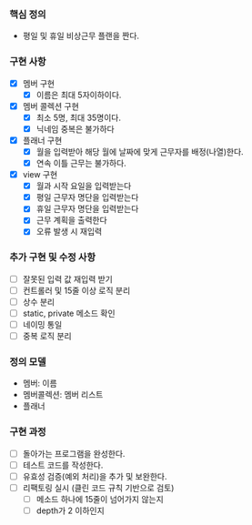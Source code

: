 ### 핵심 정의

- 평일 및 휴일 비상근무 플랜을 짠다.

### 구현 사항

- [x] 멤버 구현
  - [x] 이름은 최대 5자이하이다.
- [x] 멤버 콜렉션 구현
  - [x] 최소 5명, 최대 35명이다.
  - [x] 닉네임 중복은 불가하다
- [x] 플래너 구현
  - [x] 월을 입력받아 해당 월에 날짜에 맞게 근무자를 배정(나열)한다.
  - [x] 연속 이틀 근무는 불가하다.
- [x] view 구현
  - [x] 월과 시작 요일을 입력받는다
  - [x] 평일 근무자 명단을 입력받는다
  - [x] 휴일 근무자 명단을 입력받는다
  - [x] 근무 계획을 출력한다
  - [x] 오류 발생 시 재입력

### 추가 구현 및 수정 사항

- [ ] 잘못된 입력 값 재입력 받기
- [ ] 컨트롤러 및 15줄 이상 로직 분리
- [ ] 상수 분리
- [ ] static, private 메소드 확인
- [ ] 네이밍 통일
- [ ] 중복 로직 분리

### 정의 모델

- 멤버: 이름
- 멤버콜렉션: 멤버 리스트
- 플래너

### 구현 과정

- [ ] 돌아가는 프로그램을 완성한다.
- [ ] 테스트 코드를 작성한다.
- [ ] 유효성 검증(예외 처리)을 추가 및 보완한다.
- [ ] 리팩토링 실시 (클린 코드 규칙 기반으로 검토)
  - [ ] 메소드 하나에 15줄이 넘어가지 않는지
  - [ ] depth가 2 이하인지
